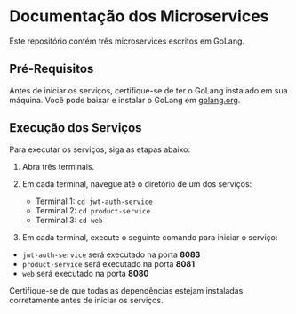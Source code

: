 # Documentação dos Microservices

Este repositório contém três microservices escritos em GoLang.

## Pré-Requisitos

Antes de iniciar os serviços, certifique-se de ter o GoLang instalado em sua máquina. Você pode baixar e instalar o GoLang em [golang.org](https://golang.org/dl/).

## Execução dos Serviços

Para executar os serviços, siga as etapas abaixo:

1. Abra três terminais.

2. Em cada terminal, navegue até o diretório de um dos serviços:
   - Terminal 1: `cd jwt-auth-service`
   - Terminal 2: `cd product-service`
   - Terminal 3: `cd web`

3. Em cada terminal, execute o seguinte comando para iniciar o serviço:

- `jwt-auth-service` será executado na porta **8083**
- `product-service` será executado na porta **8081**
- `web` será executado na porta **8080**

Certifique-se de que todas as dependências estejam instaladas corretamente antes de iniciar os serviços.
